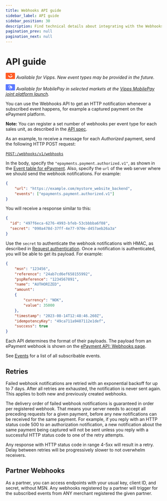```yaml
---
title: Webhooks API guide
sidebar_label: API guide
sidebar_position: 30
description: Find technical details about integrating with the Webhooks API.
pagination_prev: null
pagination_next: null
---
```


# API guide

![Vipps](./images/vipps.png) *Available for Vipps. New event types may be provided in the future.*

![MobilePay](./images/mp.png) *Available for MobilePay in selected markets at the [Vipps MobilePay joint platform launch](https://www.vippsmobilepay.com/about).*

You can use the Webhooks API to get an HTTP notification
whenever a subscribed event happens, for example a captured payment on the ePayment platform.

**Note:**
You can register a set number of webhooks per event type for each sales unit, as described in the
[API spec][register_webhook_endpoint].

As an example, to receive a message for each *Authorized* payment, send the following HTTP POST request:

[`POST:/webhooks/v1/webhooks`](https://developer.vippsmobilepay.com/api/webhooks/#tag/v1/paths/~1v1~1webhooks/post)

In the body, specify the `"epayments.payment.authorized.v1"`, as shown in the [Event table for ePayment](events.md#epayment).
Also, specify the `url` of the web server where we should send the webhook notifications. For example:

```json
{  
    "url": "https://example.com/mystore_website_backend",
    "events": ["epayments.payment.authorized.v1"]
}
```

You will receive a response similar to this:

```json
{
  "id": "497f6eca-6276-4993-bfeb-53cbbbba6f08",
  "secret": "090a478d-37ff-4e77-970e-d457aeb26a3a"
}
```

Use the `secret` to authenticate the webhook notifications with HMAC, as described in
[Request authentication](request-authentication.md).
Once a notification is authenticated, you will be able to get its payload.
For example:

```json
{
    "msn": "123456",
    "reference": "24ab7cd6ef658155992",
    "pspReference": "1234567891",
    "name": "AUTHORIZED",
    "amount":
    {
        "currency": "NOK",
        "value": 35000
    },
    "timestamp": "2023-08-14T12:48:46.260Z",
    "idempotencyKey": "49ca711a9487112e1def",
    "success": true
}
```

Each API determines the format of their payloads.
The payload from an ePayment webhook is shown on the [ePayment API: Webhooks page][epayment_events_url].

See [Events](events.md) for a list of all subscribable events.

## Retries

Failed webhook notifications are retried with an exponential backoff for up to 7 days.
After all retries are exhausted, the notification is never sent again.
This applies to both new and previously created webhooks.

The delivery order of failed webhook notifications is guaranteed in order per registered webhook.
That means your server needs to accept all preceding requests for a given payment, before any new notifications can be received for the same payment.
For example, if you reply with an HTTP status code 500 to an authorization notification,
a new notification about the same payment being captured will not be sent
unless you reply with a successful HTTP status code to one of the retry attempts.

Any response with HTTP status code in range 4-5xx will result in a retry.
Delay between retries will be progressively slower to not overwhelm receivers.

[register_webhook_endpoint]: https://developer.vippsmobilepay.com/api/webhooks/#tag/v1/paths/~1v1~1webhooks/post
[epayment_events_url]: https://developer.vippsmobilepay.com/docs/APIs/epayment-api/features/webhooks/

## Partner Webhooks

As a partner, you can access endpoints with your usual key, client ID, and secret, without MSN.
Any webhooks registered by a partner will trigger for the subscribed events from ANY merchant registered the given partner.

